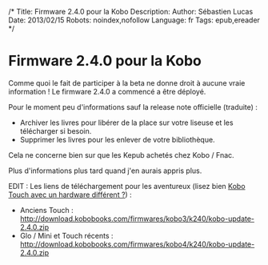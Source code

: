 /*
Title: Firmware 2.4.0 pour la Kobo
Description: 
Author: Sébastien Lucas
Date: 2013/02/15
Robots: noindex,nofollow
Language: fr
Tags: epub,ereader
*/
# Firmware 2.4.0 pour la Kobo

Comme quoi le fait de participer à la beta ne donne droit à aucune vraie information ! Le firmware 2.4.0 a commencé a être déployé.

Pour le moment peu d'informations sauf la release note officielle (traduite) :

* Archiver les livres pour libérer de la place sur votre liseuse et les télécharger si besoin.
* Supprimer les livres pour les enlever de votre bibliothèque.

Cela ne concerne bien sur que les Kepub achetés chez Kobo / Fnac.

Plus d'informations plus tard quand j'en aurais appris plus.

EDIT : Les liens de téléchargement pour les aventureux (lisez bien [Kobo Touch avec un hardware différent ?](/blog/kobo-ereader-touch-51)) :

* Anciens Touch : http://download.kobobooks.com/firmwares/kobo3/k240/kobo-update-2.4.0.zip
* Glo / Mini et Touch récents : http://download.kobobooks.com/firmwares/kobo4/k240/kobo-update-2.4.0.zip

